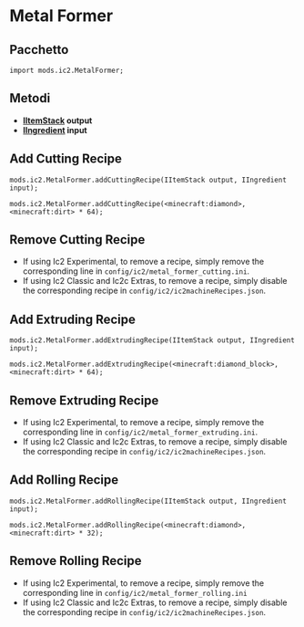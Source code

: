 # Metal Former

## Pacchetto

`import mods.ic2.MetalFormer;`

## Metodi

- **[IItemStack](/Vanilla/Items/IItemStack/) output**
- **[IIngredient](/Vanilla/Variable_Types/IIngredient/) input**

## Add Cutting Recipe

```zenscript
mods.ic2.MetalFormer.addCuttingRecipe(IItemStack output, IIngredient input);

mods.ic2.MetalFormer.addCuttingRecipe(<minecraft:diamond>, <minecraft:dirt> * 64);
```

## Remove Cutting Recipe

- If using Ic2 Experimental, to remove a recipe, simply remove the corresponding line in `config/ic2/metal_former_cutting.ini`.
- If using Ic2 Classic and Ic2c Extras, to remove a recipe, simply disable the corresponding recipe in `config/ic2/ic2machineRecipes.json`.

## Add Extruding Recipe

```zenscript
mods.ic2.MetalFormer.addExtrudingRecipe(IItemStack output, IIngredient input);

mods.ic2.MetalFormer.addExtrudingRecipe(<minecraft:diamond_block>, <minecraft:dirt> * 64);
```

## Remove Extruding Recipe

- If using Ic2 Experimental, to remove a recipe, simply remove the corresponding line in `config/ic2/metal_former_extruding.ini`.
- If using Ic2 Classic and Ic2c Extras, to remove a recipe, simply disable the corresponding recipe in `config/ic2/ic2machineRecipes.json`.

## Add Rolling Recipe

```zenscript
mods.ic2.MetalFormer.addRollingRecipe(IItemStack output, IIngredient input);

mods.ic2.MetalFormer.addRollingRecipe(<minecraft:diamond>, <minecraft:dirt> * 32);
```

## Remove Rolling Recipe

- If using Ic2 Experimental, to remove a recipe, simply remove the corresponding line in `config/ic2/metal_former_rolling.ini`
- If using Ic2 Classic and Ic2c Extras, to remove a recipe, simply disable the corresponding recipe in `config/ic2/ic2machineRecipes.json`.
